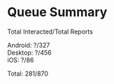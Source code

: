 # Queue Summary

Total Interacted/Total Reports

Android: ?/327  
Desktop: ?/456  
iOS: ?/86 

Total: 281/870
